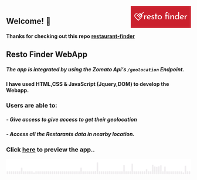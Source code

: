 <a href="https://resto-finder-webapp.netlify.app/">
    <img src="imgs/RestoFinderLogo.png" alt=""  align="right" height="60">
</a>

## Welcome! 👋

#### Thanks for checking out this repo [restaurant-finder](https://github.com/beharavenkatasatyaprasad/restaurant-finder/)

## Resto Finder WebApp

##### The app is integrated by using the Zomato Api's `/geolocation` Endpoint.

#### I have used HTML,CSS & JavaScript (Jquery,DOM) to develop the Webapp.

### Users are able to:

##### - Give access to give access to get their geolocation

##### - Access all the Restarants data in nearby location.

### Click [here](https://resto-finder-webapp.netlify.app/) to preview the app..

<img  src="https://github.com/beharavenkatasatyaprasad/beharavenkatasatyaprasad/blob/main/gifs/bars.gif" alt=""/>

